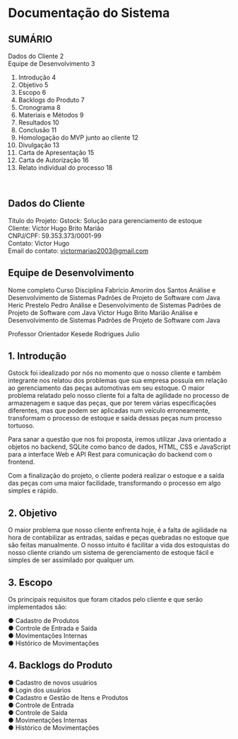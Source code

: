# Documentação do Sistema


## SUMÁRIO

Dados do Cliente	2 \
Equipe de Desenvolvimento	3
1. Introdução	4
2. Objetivo	5
3. Escopo	6
4. Backlogs do Produto	7
5. Cronograma	8
6. Materiais e Métodos	9
7. Resultados	10
8. Conclusão	11
9. Homologação do MVP junto ao cliente	12
10. Divulgação	13
11. Carta de Apresentação	15
12. Carta de Autorização	16
13. Relato individual do processo	18





 

## Dados do Cliente
Título do Projeto: Gstock: Solução para gerenciamento de estoque \
Cliente: Victor Hugo Brito Marião \
CNPJ/CPF: 59.353.373/0001-99 \
Contato: Victor Hugo \
Email do contato: victormariao2003@gmail.com 

## Equipe de Desenvolvimento 

Nome completo	Curso	Disciplina
Fabrício Amorim dos Santos	Análise e Desenvolvimento de Sistemas	Padrões de Projeto de Software com Java
Heric Prestelo Pedro	Análise e Desenvolvimento de Sistemas	Padrões de Projeto de Software com Java
Victor Hugo Brito Marião	Análise e Desenvolvimento de Sistemas	Padrões de Projeto de Software com Java

Professor Orientador
Kesede Rodrigues Julio

## 1.	Introdução


Gstock foi idealizado por nós no momento que o nosso cliente e também integrante nos relatou dos problemas que sua empresa possuía em relação ao gerenciamento das peças automotivas em seu estoque. 
O maior problema relatado pelo nosso cliente foi a falta de agilidade no processo de armazenagem e saque das peças, que por terem várias especificações diferentes, mas que podem ser aplicadas num veículo erroneamente, transformam o processo de estoque e saída dessas peças num processo tortuoso.

Para sanar a questão que nos foi proposta, iremos utilizar Java orientado a objetos no backend, SQLite como banco de dados, HTML, CSS e JavaScript para a interface Web e API Rest para comunicação do backend com o frontend.

Com a finalização do projeto, o cliente poderá realizar o estoque e a saída das peças com uma maior facilidade, transformando o processo em algo simples e rápido.


## 2.	Objetivo


O maior problema que nosso cliente enfrenta hoje, é a falta de agilidade na hora de contabilizar as entradas, saídas e peças quebradas no estoque que são feitas manualmente.
O nosso intuito é facilitar a vida dos estoquistas do nosso cliente criando um sistema de gerenciamento de estoque fácil e simples de ser assimilado por qualquer um.


## 3.	Escopo


Os principais requisitos que foram citados pelo cliente e que serão implementados são:

●	Cadastro de Produtos \
●	Controle de Entrada e Saída \
●	Movimentações Internas \
●	Histórico de Movimentações 


## 4.	Backlogs do Produto

●	Cadastro de novos usuários \
●	Login dos usuários \
●	Cadastro e Gestão de Itens e Produtos \
●	Controle de Entrada \
●	Controle de Saída \
●	Movimentações Internas \
●	Histórico de Movimentações 

